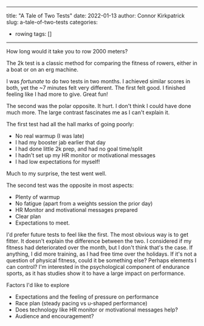 
---
title: "A Tale of Two Tests"
date: 2022-01-13
author: Connor Kirkpatrick
slug: a-tale-of-two-tests
categories:
  - rowing
tags: []
---


How long would it take you to row 2000 meters? 

The 2k test is a classic method for comparing the fitness of rowers, either in a boat or on an erg machine.


I was _fortunate_ to do two tests in two months. I achieved similar scores in both, yet the ~7 minutes felt very different. The first felt good. I finished feeling like I had more to give. Great fun!

The second was the polar opposite. It hurt. I don't think I could have done much more. The large contrast fascinates me as I can't explain it. 

The first test had all the hall marks of going poorly:

* No real warmup (I was late)
* I had my booster jab earlier that day
* I had done little 2k prep, and had no goal time/split
* I hadn't set up my HR monitor or motivational messages
* I had low expectations for myself!

Much to my surprise, the test went well.

The second test was the opposite in most aspects:

* Plenty of warmup
* No fatigue (apart from a weights session the prior day)
* HR Monitor and motivational messages prepared
* Clear plan
* Expectations to meet.


I'd prefer future tests to feel like the first. The most obvious way is to get fitter. 
It doesn't explain the difference between the two. I considered if my fitness had deteriorated over the month, but I don't think that's the case. 
If anything, I did more training, as I had free time over the holidays.
If it's not a question of physical fitness, could it be something else? 
Perhaps elements I can control? 
I'm interested in the psychological component of endurance sports, as it has studies show it to have a large impact on performance.

Factors I'd like to explore

* Expectations and the feeling of pressure on performance
* Race plan (steady pacing vs u-shaped performance)
* Does technology like HR monitor or motivational messages help?
* Audience and encouragement?
